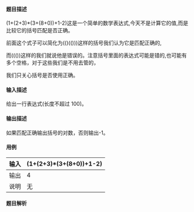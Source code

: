 #### 题目描述

(1+(2+3)*(3+(8+0))+1-2)这是一个简单的数学表达式,今天不是计算它的值,而是比较它的括号匹配是否正确。

前面这个式子可以简化为(()(()))这样的括号我们认为它是匹配正确的,

而((())这样的我们就说他是错误的。注意括号里面的表达式可能是错的,也可能有多个空格，对于这些我们是不用去管的，

我们只关心括号是否使用正确。

#### 输入描述

给出一行表达式(长度不超过 100)。

#### 输出描述

如果匹配正确输出括号的对数，否则输出-1。

#### 用例


| 输入 | (1+(2+3)*(3+(8+0))+1-2) |
| ------ | ------------------------- |
| 输出 | 4                       |
| 说明 | 无                      |

#### 题目解析
